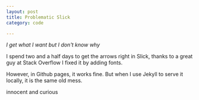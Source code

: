 ```yaml
---
layout: post
title: Problematic Slick
category: code

---
```


*I get what I want but I don't know why*

I spend two and a half days to get the arrows right in Slick, thanks to a great guy at Stack Overflow I fixed it by adding fonts.

However, in Github pages, it works fine. But when I use Jekyll to serve it locally, it is the same old mess.

innocent and curious

